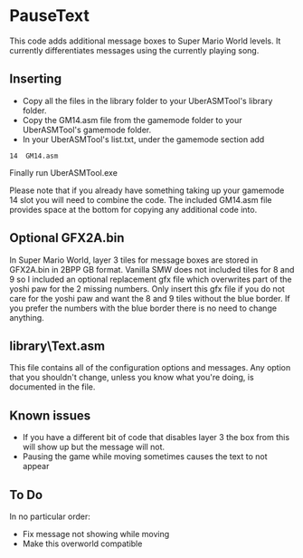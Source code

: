 # PauseText


This code adds additional message boxes to Super Mario World levels. It currently differentiates messages using the currently playing song. 

## Inserting

- Copy all the files in the library folder to your UberASMTool's library folder. 
- Copy the GM14.asm file from the gamemode folder to your UberASMTool's gamemode folder.
- In your UberASMTool's list.txt, under the gamemode section add 
```
14  GM14.asm
```
Finally run UberASMTool.exe


Please note that if you already have something taking up your gamemode 14 slot you will need to combine the code. The included GM14.asm file provides space at the bottom for copying any additional code into.

## Optional GFX2A.bin

In Super Mario World, layer 3 tiles for message boxes are stored in GFX2A.bin in 2BPP GB format. Vanilla SMW does not included tiles for 8 and 9 so I included an optional replacement gfx file which overwrites part of the yoshi paw for the 2 missing numbers. Only insert this gfx file if you do not care for the yoshi paw and want the 8 and 9 tiles without the blue border. If you prefer the numbers with the blue border there is no need to change anything. 

## library\Text.asm

This file contains all of the configuration options and messages. Any option that you shouldn't change, unless you know what you're doing, is documented in the file. 


## Known issues

- If you have a different bit of code that disables layer 3 the box from this will show up but the message will not. 
- Pausing the game while moving sometimes causes the text to not appear


## To Do
In no particular order:
- Fix message not showing while moving
- Make this overworld compatible
